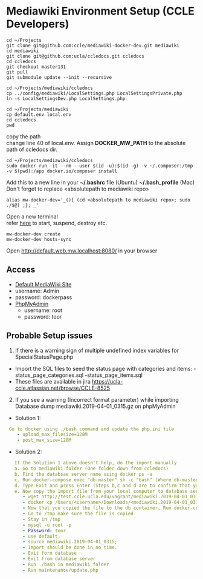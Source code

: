 # Mediawiki Environment Setup (CCLE Developers)

```
cd ~/Projects
git clone git@github.com:ccle/mediawiki-docker-dev.git mediawiki
cd mediawiki
git clone git@github.com:ucla/ccledocs.git ccledocs
cd ccledocs
git checkout master131
git pull
git submodule update --init --recursive
```

```
cd ~/Projects/mediawiki/ccledocs
cp ../config/mediawiki/LocalSettings.php LocalSettingsPrivate.php
ln -s LocalSettingsDev.php LocalSettings.php
```

```
cd ~/Projects/mediawiki
cp default.env local.env
cd ccledocs
pwd
```
copy the path\
change line 40 of local.env. Assign **DOCKER_MW_PATH** to the absolute path of ccledocs dir.
```
cd ~/Projects/mediawiki/ccledocs
sudo docker run -it --rm --user $(id -u):$(id -g) -v ~/.composer:/tmp -v $(pwd):/app docker.io/composer install
```

Add this to a new line in your **~/.bashrc** file (Ubuntu) **~/.bash_profile** (Mac)\
Don't forget to replace \<absolutepath to mediawiki repo\>
```
alias mw-docker-dev='_(){ (cd <absolutepath to mediawiki repo>; sudo ./$@) ;}; _'
```
Open a new terminal\
refer [here](https://github.com/ccle/mediawiki-docker-dev#create) to start, suspend, destroy etc.

```
mw-docker-dev create
mw-docker-dev hosts-sync
```
Open http://default.web.mw.localhost:8080/ in your browser

## Access

* [Default MediaWiki Site](http://default.web.mw.localhost:8080)
 * username: Admin
 * password: dockerpass
* [PhpMyAdmin](http://phpmyadmin.mw.localhost:8080)
  * username: root
  * password: toor

 ## Probable Setup issues
 
 1. If there is a warning sign of multiple undefined index variables for SpecialStatusPage.php
   - Import the SQL files to seed the status page with categories and items:
      -status_page_categories.sql
      -status_page_items.sql
   - These files are available in jira https://ucla-ccle.atlassian.net/browse/CCLE-8525
 
 2. If you see a warning (Incorrect format parameter) while importing Database dump mediawiki.2019-04-01_0315.gz on phpMyAdmin
   - Solution 1: 
  ``` yaml
   Go to docker using ./bash command and update the php.ini file
      - upload_max_filesize=128M
      - post_max_size=128M
  ```  
   - Solution 2: 
   ``` yaml
      If the Solution 1 above doesn't help, do the import manually
      a. Go to mediawiki folder (One folder down from ccledocs)
      b. Find the databsae server name using docker ps -a
      c. Run docker-compose exec "db-master" sh -c "bash" (Where db-master is the database server name)
      d. Type Exit and press Enter (Steps b,c and d are to confirm that you have the right database server name and it's                access)
      e. Now copy the import file from your local computer to database server.
         - wget http://test.ccle.ucla.edu/vagrant/mediawiki.2019-04-01_0315.gz to downloads folder and unzip it
         - docker cp /Users/<username>/Downloads/<mediawiki.2019-04-01_0315> mediawiki_db-master_1:/tmp/mediawiki.2019-04-                01_0315
         - Now that you copied the file to the db container, Run docker-compose exec "db-master" sh -c "bash"
         - Go to /tmp make sure the file is copied
         - Stay in /tmp
         - mysql -u root -p
         - Password: toor
         - use default;
         - source mediawiki.2019-04-01_0315;
         - Import should be done in no time.
         - Exit form database
         - Exit from database server
         - Run ./bash in mediawiki folder
         - Run maintenance/update.php
   ```
